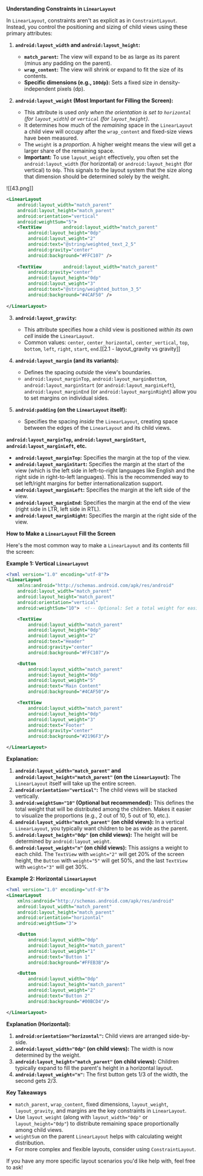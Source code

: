 **Understanding Constraints in `LinearLayout`**

In `LinearLayout`, constraints aren't as explicit as in `ConstraintLayout`. Instead, you control the positioning and sizing of child views using these primary attributes:

1. **`android:layout_width` and `android:layout_height`:**
    *   **`match_parent`:**  The view will expand to be as large as its parent (minus any padding on the parent).
    *   **`wrap_content`:** The view will shrink or expand to fit the size of its contents.
    *   **Specific dimensions (e.g., `100dp`):** Sets a fixed size in density-independent pixels (dp).

2. **`android:layout_weight` (Most Important for Filling the Screen):**
    *   This attribute is used *only when the orientation is set to `horizontal` (for `layout_width`) or `vertical` (for `layout_height`).*
    *   It determines how much of the *remaining* space in the `LinearLayout` a child view will occupy after the `wrap_content` and fixed-size views have been measured.
    *   The `weight` is a *proportion*. A higher weight means the view will get a larger share of the remaining space.
    *   **Important:** To use `layout_weight` effectively, you often set the `android:layout_width` (for horizontal) or `android:layout_height` (for vertical) to `0dp`. This signals to the layout system that the size along that dimension should be determined solely by the weight.

![[43.png]]

```xml
<LinearLayout  
    android:layout_width="match_parent"  
    android:layout_height="match_parent"  
    android:orientation="vertical"  
    android:weightSum="5">  
    <TextView        android:layout_width="match_parent"  
        android:layout_height="0dp"  
        android:layout_weight="2"  
        android:text="@string/weighted_text_2_5"  
        android:gravity="center"  
        android:background="#FFC107" />  
  
    <TextView        android:layout_width="match_parent"  
        android:gravity="center"  
        android:layout_height="0dp"  
        android:layout_weight="3"  
        android:text="@string/weighted_button_3_5"  
        android:background="#4CAF50" />  
  
</LinearLayout>
```


3. **`android:layout_gravity`:**
    *   This attribute specifies how a child view is positioned *within its own cell* inside the `LinearLayout`.
    *   Common values: `center`, `center_horizontal`, `center_vertical`, `top`, `bottom`, `left`, `right`, `start`, `end`.[[2.1 - layout_gravity vs gravity]]
4. **`android:layout_margin` (and its variants):**
    *   Defines the spacing *outside* the view's boundaries.
    *   `android:layout_marginTop`, `android:layout_marginBottom`, `android:layout_marginStart` (or `android:layout_marginLeft`), `android:layout_marginEnd` (or `android:layout_marginRight`) allow you to set margins on individual sides.

5. **`android:padding` (on the `LinearLayout` itself):**
    *   Specifies the spacing *inside* the `LinearLayout`, creating space between the edges of the `LinearLayout` and its child views.

**`android:layout_marginTop`, `android:layout_marginStart`, `android:layout_marginLeft`, etc.**

*   **`android:layout_marginTop`:** Specifies the margin at the top of the view.
*   **`android:layout_marginStart`:** Specifies the margin at the start of the view (which is the left side in left-to-right languages like English and the right side in right-to-left languages). This is the recommended way to set left/right margins for better internationalization support.
*   **`android:layout_marginLeft`:** Specifies the margin at the left side of the view.
*   **`android:layout_marginEnd`:**  Specifies the margin at the end of the view (right side in LTR, left side in RTL).
*   **`android:layout_marginRight`:** Specifies the margin at the right side of the view.

**How to Make a `LinearLayout` Fill the Screen**

Here's the most common way to make a `LinearLayout` and its contents fill the screen:

**Example 1: Vertical `LinearLayout`**

```xml
<?xml version="1.0" encoding="utf-8"?>
<LinearLayout 
    xmlns:android="http://schemas.android.com/apk/res/android"
    android:layout_width="match_parent"
    android:layout_height="match_parent"
    android:orientation="vertical"
    android:weightSum="10">  <!-- Optional: Set a total weight for easier calculation -->

    <TextView
        android:layout_width="match_parent"
        android:layout_height="0dp"
        android:layout_weight="2"
        android:text="Header"
        android:gravity="center"
        android:background="#FFC107"/>

    <Button
        android:layout_width="match_parent"
        android:layout_height="0dp"
        android:layout_weight="5"
        android:text="Main Content"
        android:background="#4CAF50"/>

    <TextView
        android:layout_width="match_parent"
        android:layout_height="0dp"
        android:layout_weight="3"
        android:text="Footer"
        android:gravity="center"
        android:background="#2196F3"/>

</LinearLayout>
```

**Explanation:**

1. **`android:layout_width="match_parent"` and `android:layout_height="match_parent"` (on the `LinearLayout`):** The `LinearLayout` itself will take up the entire screen.
2. **`android:orientation="vertical"`:** The child views will be stacked vertically.
3. **`android:weightSum="10"` (Optional but recommended):** This defines the total weight that will be distributed among the children. Makes it easier to visualize the proportions (e.g., 2 out of 10, 5 out of 10, etc.).
4. **`android:layout_width="match_parent"` (on child views):** In a vertical `LinearLayout`, you typically want children to be as wide as the parent.
5. **`android:layout_height="0dp"` (on child views):**  The height will be determined by `android:layout_weight`.
6. **`android:layout_weight="n"` (on child views):** This assigns a weight to each child. The `TextView` with `weight="2"` will get 20% of the screen height, the `Button` with `weight="5"` will get 50%, and the last `TextView` with `weight="3"` will get 30%.

**Example 2: Horizontal `LinearLayout`**

```xml
<?xml version="1.0" encoding="utf-8"?>
<LinearLayout 
    xmlns:android="http://schemas.android.com/apk/res/android"
    android:layout_width="match_parent"
    android:layout_height="match_parent"
    android:orientation="horizontal"
    android:weightSum="3">

    <Button
        android:layout_width="0dp"
        android:layout_height="match_parent"
        android:layout_weight="1"
        android:text="Button 1"
        android:background="#FFEB3B"/>

    <Button
        android:layout_width="0dp"
        android:layout_height="match_parent"
        android:layout_weight="2"
        android:text="Button 2"
        android:background="#00BCD4"/>

</LinearLayout>
```

**Explanation (Horizontal):**

1. **`android:orientation="horizontal"`:** Child views are arranged side-by-side.
2. **`android:layout_width="0dp"` (on child views):** The width is now determined by the weight.
3. **`android:layout_height="match_parent"` (on child views):** Children typically expand to fill the parent's height in a horizontal layout.
4. **`android:layout_weight="n"`:**  The first button gets 1/3 of the width, the second gets 2/3.

**Key Takeaways**

*   `match_parent`, `wrap_content`, fixed dimensions, `layout_weight`, `layout_gravity`, and margins are the key constraints in `LinearLayout`.
*   Use `layout_weight` (along with `layout_width="0dp"` or `layout_height="0dp"`) to distribute remaining space proportionally among child views.
*   `weightSum` on the parent `LinearLayout` helps with calculating weight distribution.
*   For more complex and flexible layouts, consider using `ConstraintLayout`.

If you have any more specific layout scenarios you'd like help with, feel free to ask!
